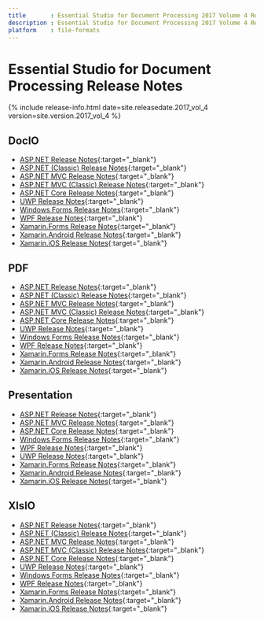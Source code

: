 ```yaml
---
title		: Essential Studio for Document Processing 2017 Volume 4 Release Notes
description	: Essential Studio for Document Processing 2017 Volume 4 Release Notes
platform	: file-formats
---
```


# Essential Studio for Document Processing Release Notes

{% include release-info.html date=site.releasedate.2017_vol_4 version=site.version.2017_vol_4 %} 

## DocIO

* [ASP.NET Release Notes](/aspnet/release-notes/v15.4.0.17#docio){:target="_blank"}
* [ASP.NET (Classic) Release Notes](/aspnet-classic/release-notes/v15.4.0.17#docio){:target="_blank"}
* [ASP.NET MVC Release Notes](/aspnetmvc/release-notes/v15.4.0.17#docio){:target="_blank"}
* [ASP.NET MVC (Classic) Release Notes](/aspnetmvc-classic/release-notes/v15.4.0.17#docio){:target="_blank"}
* [ASP.NET Core Release Notes](/aspnet-core/release-notes/v15.4.0.17#docio){:target="_blank"}
* [UWP Release Notes](/uwp/release-notes/v15.4.0.17#docio){:target="_blank"}
* [Windows Forms Release Notes](/windowsforms/release-notes/v15.4.0.17#docio){:target="_blank"}
* [WPF Release Notes](/wpf/release-notes/v15.4.0.17#docio){:target="_blank"}
* [Xamarin.Forms Release Notes](/xamarin/release-notes/v15.4.0.17#docio){:target="_blank"}
* [Xamarin.Android Release Notes](/xamarin-android/release-notes/v15.4.0.17#docio){:target="_blank"}
* [Xamarin.iOS Release Notes](/xamarin-ios/release-notes/v15.4.0.17#docio){:target="_blank"}

## PDF

* [ASP.NET Release Notes](/aspnet/release-notes/v15.4.0.17#pdf){:target="_blank"}
* [ASP.NET (Classic) Release Notes](/aspnet-classic/release-notes/v15.4.0.17#pdf){:target="_blank"}
* [ASP.NET MVC Release Notes](/aspnetmvc/release-notes/v15.4.0.17#pdf){:target="_blank"}
* [ASP.NET MVC (Classic) Release Notes](/aspnetmvc-classic/release-notes/v15.4.0.17#pdf){:target="_blank"}
* [ASP.NET Core Release Notes](/aspnet-core/release-notes/v15.4.0.17#pdf){:target="_blank"}
* [UWP Release Notes](/uwp/release-notes/v15.4.0.17#pdf){:target="_blank"}
* [Windows Forms Release Notes](/windowsforms/release-notes/v15.4.0.17#pdf){:target="_blank"}
* [WPF Release Notes](/wpf/release-notes/v15.4.0.17#pdf){:target="_blank"}
* [Xamarin.Forms Release Notes](/xamarin/release-notes/v15.4.0.17#pdf){:target="_blank"}
* [Xamarin.Android Release Notes](/xamarin-android/release-notes/v15.4.0.17#pdf){:target="_blank"}
* [Xamarin.iOS Release Notes](/xamarin-ios/release-notes/v15.4.0.17#pdf){:target="_blank"}

## Presentation

* [ASP.NET Release Notes](/aspnet/release-notes/v15.4.0.17#presentation){:target="_blank"}
* [ASP.NET MVC Release Notes](/aspnetmvc/release-notes/v15.4.0.17#presentation){:target="_blank"}
* [ASP.NET Core Release Notes](/aspnet-core/release-notes/v15.4.0.17#presentation){:target="_blank"}
* [Windows Forms Release Notes](/windowsforms/release-notes/v15.4.0.17#presentation){:target="_blank"}
* [WPF Release Notes](/wpf/release-notes/v15.4.0.17#presentation){:target="_blank"}
* [UWP Release Notes](/uwp/release-notes/v15.4.0.17#presentation){:target="_blank"}
* [Xamarin.Forms Release Notes](/xamarin/release-notes/v15.4.0.17#presentation){:target="_blank"}
* [Xamarin.Android Release Notes](/xamarin-android/release-notes/v15.4.0.17#presentation){:target="_blank"}
* [Xamarin.iOS Release Notes](/xamarin-ios/release-notes/v15.4.0.17#presentation){:target="_blank"}

## XlsIO

* [ASP.NET Release Notes](/aspnet/release-notes/v15.4.0.17#xlsio){:target="_blank"}
* [ASP.NET (Classic) Release Notes](/aspnet-classic/release-notes/v15.4.0.17#xlsio){:target="_blank"}
* [ASP.NET MVC Release Notes](/aspnetmvc/release-notes/v15.4.0.17#xlsio){:target="_blank"}
* [ASP.NET MVC (Classic) Release Notes](/aspnetmvc-classic/release-notes/v15.4.0.17#xlsio){:target="_blank"}
* [ASP.NET Core Release Notes](/aspnet-core/release-notes/v15.4.0.17#xlsio){:target="_blank"}
* [UWP Release Notes](/uwp/release-notes/v15.4.0.17#xlsio){:target="_blank"}
* [Windows Forms Release Notes](/windowsforms/release-notes/v15.4.0.17#xlsio){:target="_blank"}
* [WPF Release Notes](/wpf/release-notes/v15.4.0.17#xlsio){:target="_blank"}
* [Xamarin.Forms Release Notes](/xamarin/release-notes/v15.4.0.17#xlsio){:target="_blank"}
* [Xamarin.Android Release Notes](/xamarin-android/release-notes/v15.4.0.17#xlsio){:target="_blank"}
* [Xamarin.iOS Release Notes](/xamarin-ios/release-notes/v15.4.0.17#xlsio){:target="_blank"}